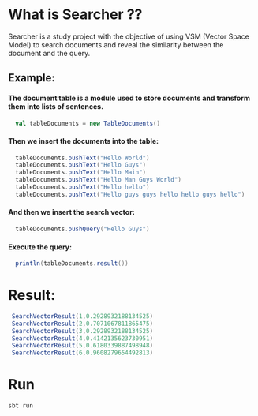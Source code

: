 <h1> What is Searcher ?? </h1>

Searcher is a study project with the objective of using VSM (Vector Space Model) to search documents and reveal the similarity between the document and the query.

## Example:

#### The document table is a module used to store documents and transform them into lists of sentences.
```scala
  val tableDocuments = new TableDocuments()
```
#### Then we insert the documents into the table:

```scala
  tableDocuments.pushText("Hello World")
  tableDocuments.pushText("Hello Guys")
  tableDocuments.pushText("Hello Main")
  tableDocuments.pushText("Hello Man Guys World")
  tableDocuments.pushText("Hello hello")
  tableDocuments.pushText("Hello guys guys hello hello guys hello")
```

#### And then we insert the search vector:
```scala
  tableDocuments.pushQuery("Hello Guys")
```

#### Execute the query:
```scala
  println(tableDocuments.result())
```

# Result:
```scala
 SearchVectorResult(1,0.2928932188134525)
 SearchVectorResult(2,0.7071067811865475)
 SearchVectorResult(3,0.2928932188134525)
 SearchVectorResult(4,0.4142135623730951)
 SearchVectorResult(5,0.6180339887498948)
 SearchVectorResult(6,0.9608279654492813)
```

# Run
```bash
sbt run
```

